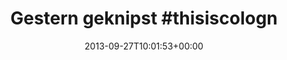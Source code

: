 ---
retweeted: false
source: <a href="http://twitter.com" rel="nofollow">Twitter Web Client</a>
entities:
  hashtags:
  - text: thisiscologne
    indices:
    - '41'
    - '55'
  symbols: []
  user_mentions: []
  urls:
  - url: https://t.co/uI53H3Dtrf
    expanded_url: https://secure.flickr.com/photos/bascht/9953755164/
    display_url: secure.flickr.com/photos/bascht/…
    indices:
    - '17'
    - '40'
display_text_range:
- '0'
- '55'
favorite_count: '3'
id_str: '383531935676395521'
truncated: false
retweet_count: '0'
id: '383531935676395521'
possibly_sensitive: false
created_at: Fri Sep 27 10:01:53 +0000 2013
favorited: false
full_text: 'Gestern geknipst  #thisiscologne'
lang: de
quote_url: https://secure.flickr.com/photos/bascht/9953755164/
tags:
- thisiscologne
- pesos:twitter
date: '2013-09-27T10:01:53+00:00'
src: https://twitter.com/bascht/status/383531935676395521
original_url: https://twitter.com/bascht/status/383531935676395521
type: twitter_tweet
text: 'Gestern geknipst  #thisiscologne'
title: 'Gestern geknipst  #thisiscologn'

---